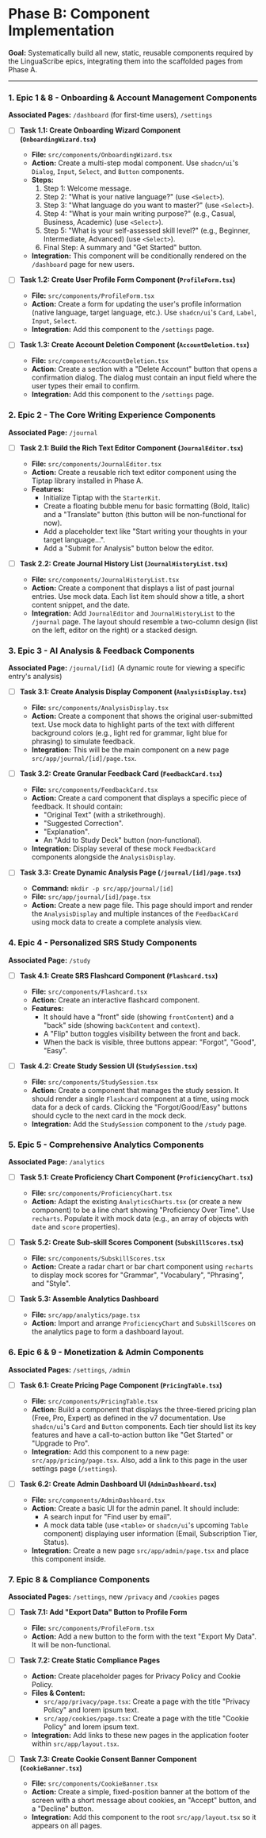 # Phase B: Component Implementation

**Goal:** Systematically build all new, static, reusable components required by the LinguaScribe epics, integrating them into the scaffolded pages from Phase A.

---

### 1. Epic 1 & 8 - Onboarding & Account Management Components
**Associated Pages:** `/dashboard` (for first-time users), `/settings`

-   [ ] **Task 1.1: Create Onboarding Wizard Component (`OnboardingWizard.tsx`)**
    *   **File:** `src/components/OnboardingWizard.tsx`
    *   **Action:** Create a multi-step modal component. Use `shadcn/ui`'s `Dialog`, `Input`, `Select`, and `Button` components.
    *   **Steps:**
        1.  Step 1: Welcome message.
        2.  Step 2: "What is your native language?" (use `<Select>`).
        3.  Step 3: "What language do you want to master?" (use `<Select>`).
        4.  Step 4: "What is your main writing purpose?" (e.g., Casual, Business, Academic) (use `<Select>`).
        5.  Step 5: "What is your self-assessed skill level?" (e.g., Beginner, Intermediate, Advanced) (use `<Select>`).
        6.  Final Step: A summary and "Get Started" button.
    *   **Integration:** This component will be conditionally rendered on the `/dashboard` page for new users.

-   [ ] **Task 1.2: Create User Profile Form Component (`ProfileForm.tsx`)**
    *   **File:** `src/components/ProfileForm.tsx`
    *   **Action:** Create a form for updating the user's profile information (native language, target language, etc.). Use `shadcn/ui`'s `Card`, `Label`, `Input`, `Select`.
    *   **Integration:** Add this component to the `/settings` page.

-   [ ] **Task 1.3: Create Account Deletion Component (`AccountDeletion.tsx`)**
    *   **File:** `src/components/AccountDeletion.tsx`
    *   **Action:** Create a section with a "Delete Account" button that opens a confirmation dialog. The dialog must contain an input field where the user types their email to confirm.
    *   **Integration:** Add this component to the `/settings` page.

### 2. Epic 2 - The Core Writing Experience Components
**Associated Page:** `/journal`

-   [ ] **Task 2.1: Build the Rich Text Editor Component (`JournalEditor.tsx`)**
    *   **File:** `src/components/JournalEditor.tsx`
    *   **Action:** Create a reusable rich text editor component using the Tiptap library installed in Phase A.
    *   **Features:**
        -   Initialize Tiptap with the `StarterKit`.
        -   Create a floating bubble menu for basic formatting (Bold, Italic) and a "Translate" button (this button will be non-functional for now).
        -   Add a placeholder text like "Start writing your thoughts in your target language...".
        -   Add a "Submit for Analysis" button below the editor.

-   [ ] **Task 2.2: Create Journal History List (`JournalHistoryList.tsx`)**
    *   **File:** `src/components/JournalHistoryList.tsx`
    *   **Action:** Create a component that displays a list of past journal entries. Use mock data. Each list item should show a title, a short content snippet, and the date.
    *   **Integration:** Add `JournalEditor` and `JournalHistoryList` to the `/journal` page. The layout should resemble a two-column design (list on the left, editor on the right) or a stacked design.

### 3. Epic 3 - AI Analysis & Feedback Components
**Associated Page:** `/journal/[id]` (A dynamic route for viewing a specific entry's analysis)

-   [ ] **Task 3.1: Create Analysis Display Component (`AnalysisDisplay.tsx`)**
    *   **File:** `src/components/AnalysisDisplay.tsx`
    *   **Action:** Create a component that shows the original user-submitted text. Use mock data to highlight parts of the text with different background colors (e.g., light red for grammar, light blue for phrasing) to simulate feedback.
    *   **Integration:** This will be the main component on a new page `src/app/journal/[id]/page.tsx`.

-   [ ] **Task 3.2: Create Granular Feedback Card (`FeedbackCard.tsx`)**
    *   **File:** `src/components/FeedbackCard.tsx`
    *   **Action:** Create a card component that displays a specific piece of feedback. It should contain:
        -   "Original Text" (with a strikethrough).
        -   "Suggested Correction".
        -   "Explanation".
        -   An "Add to Study Deck" button (non-functional).
    *   **Integration:** Display several of these mock `FeedbackCard` components alongside the `AnalysisDisplay`.

-   [ ] **Task 3.3: Create Dynamic Analysis Page (`/journal/[id]/page.tsx`)**
    *   **Command:** `mkdir -p src/app/journal/[id]`
    *   **File:** `src/app/journal/[id]/page.tsx`
    *   **Action:** Create a new page file. This page should import and render the `AnalysisDisplay` and multiple instances of the `FeedbackCard` using mock data to create a complete analysis view.

### 4. Epic 4 - Personalized SRS Study Components
**Associated Page:** `/study`

-   [ ] **Task 4.1: Create SRS Flashcard Component (`Flashcard.tsx`)**
    *   **File:** `src/components/Flashcard.tsx`
    *   **Action:** Create an interactive flashcard component.
    *   **Features:**
        -   It should have a "front" side (showing `frontContent`) and a "back" side (showing `backContent` and `context`).
        -   A "Flip" button toggles visibility between the front and back.
        -   When the back is visible, three buttons appear: "Forgot", "Good", "Easy".

-   [ ] **Task 4.2: Create Study Session UI (`StudySession.tsx`)**
    *   **File:** `src/components/StudySession.tsx`
    *   **Action:** Create a component that manages the study session. It should render a single `Flashcard` component at a time, using mock data for a deck of cards. Clicking the "Forgot/Good/Easy" buttons should cycle to the next card in the mock deck.
    *   **Integration:** Add the `StudySession` component to the `/study` page.

### 5. Epic 5 - Comprehensive Analytics Components
**Associated Page:** `/analytics`

-   [ ] **Task 5.1: Create Proficiency Chart Component (`ProficiencyChart.tsx`)**
    *   **File:** `src/components/ProficiencyChart.tsx`
    *   **Action:** Adapt the existing `AnalyticsCharts.tsx` (or create a new component) to be a line chart showing "Proficiency Over Time". Use `recharts`. Populate it with mock data (e.g., an array of objects with `date` and `score` properties).

-   [ ] **Task 5.2: Create Sub-skill Scores Component (`SubskillScores.tsx`)**
    *   **File:** `src/components/SubskillScores.tsx`
    *   **Action:** Create a radar chart or bar chart component using `recharts` to display mock scores for "Grammar", "Vocabulary", "Phrasing", and "Style".

-   [ ] **Task 5.3: Assemble Analytics Dashboard**
    *   **File:** `src/app/analytics/page.tsx`
    *   **Action:** Import and arrange `ProficiencyChart` and `SubskillScores` on the analytics page to form a dashboard layout.

### 6. Epic 6 & 9 - Monetization & Admin Components
**Associated Pages:** `/settings`, `/admin`

-   [ ] **Task 6.1: Create Pricing Page Component (`PricingTable.tsx`)**
    *   **File:** `src/components/PricingTable.tsx`
    *   **Action:** Build a component that displays the three-tiered pricing plan (Free, Pro, Expert) as defined in the v7 documentation. Use `shadcn/ui`'s `Card` and `Button` components. Each tier should list its key features and have a call-to-action button like "Get Started" or "Upgrade to Pro".
    *   **Integration:** Add this component to a new page: `src/app/pricing/page.tsx`. Also, add a link to this page in the user settings page (`/settings`).

-   [ ] **Task 6.2: Create Admin Dashboard UI (`AdminDashboard.tsx`)**
    *   **File:** `src/components/AdminDashboard.tsx`
    *   **Action:** Create a basic UI for the admin panel. It should include:
        -   A search input for "Find user by email".
        -   A mock data table (use `<table>` or `shadcn/ui`'s upcoming `Table` component) displaying user information (Email, Subscription Tier, Status).
    *   **Integration:** Create a new page `src/app/admin/page.tsx` and place this component inside.


### 7. Epic 8 & Compliance Components
**Associated Pages:** `/settings`, new `/privacy` and `/cookies` pages

-   [ ] **Task 7.1: Add "Export Data" Button to Profile Form**
    *   **File:** `src/components/ProfileForm.tsx`
    *   **Action:** Add a new button to the form with the text "Export My Data". It will be non-functional.

-   [ ] **Task 7.2: Create Static Compliance Pages**
    *   **Action:** Create placeholder pages for Privacy Policy and Cookie Policy.
    *   **Files & Content:**
        -   `src/app/privacy/page.tsx`: Create a page with the title "Privacy Policy" and lorem ipsum text.
        -   `src/app/cookies/page.tsx`: Create a page with the title "Cookie Policy" and lorem ipsum text.
    *   **Integration:** Add links to these new pages in the application footer within `src/app/layout.tsx`.

-   [ ] **Task 7.3: Create Cookie Consent Banner Component (`CookieBanner.tsx`)**
    *   **File:** `src/components/CookieBanner.tsx`
    *   **Action:** Create a simple, fixed-position banner at the bottom of the screen with a short message about cookies, an "Accept" button, and a "Decline" button.
    *   **Integration:** Add this component to the root `src/app/layout.tsx` so it appears on all pages.
    